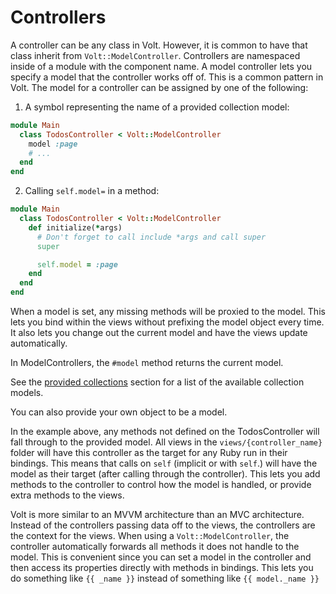 # Controllers

A controller can be any class in Volt. However, it is common to have that class inherit from ```Volt::ModelController```.  Controllers are namespaced inside of a module with the component name.  A model controller lets you specify a model that the controller works off of.  This is a common pattern in Volt.  The model for a controller can be assigned by one of the following:

1. A symbol representing the name of a provided collection model:

```ruby
module Main
  class TodosController < Volt::ModelController
    model :page
    # ...
  end
end
```

2. Calling `self.model=` in a method:

```ruby
module Main
  class TodosController < Volt::ModelController
    def initialize(*args)
      # Don't forget to call include *args and call super
      super

      self.model = :page
    end
  end
end
```

When a model is set, any missing methods will be proxied to the model.  This lets you bind within the views without prefixing the model object every time.  It also lets you change out the current model and have the views update automatically.

In ModelControllers, the `#model` method returns the current model.

See the [provided collections](provided_collections.md) section for a list of the available collection models.

You can also provide your own object to be a model.

In the example above, any methods not defined on the TodosController will fall through to the provided model.  All views in the ```views/{controller_name}``` folder will have this controller as the target for any Ruby run in their bindings.  This means that calls on ```self``` (implicit or with ```self```.) will have the model as their target (after calling through the controller).  This lets you add methods to the controller to control how the model is handled, or provide extra methods to the views.

Volt is more similar to an MVVM architecture than an MVC architecture.  Instead of the controllers passing data off to the views, the controllers are the context for the views.  When using a ```Volt::ModelController```, the controller automatically forwards all methods it does not handle to the model.  This is convenient since you can set a model in the controller and then access its properties directly with methods in bindings.  This lets you do something like ```{{ _name }}``` instead of something like ```{{ model._name }}```

